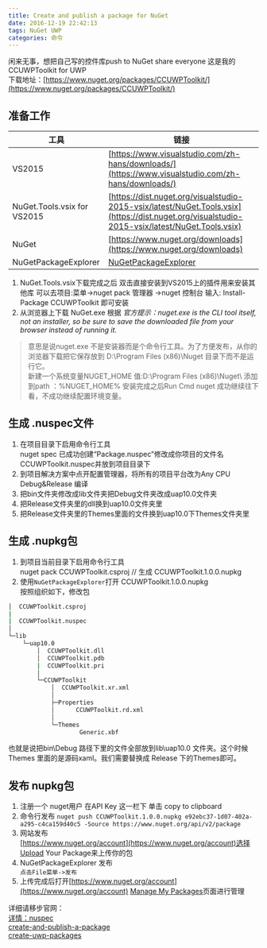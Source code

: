 ```yaml
---
title: Create and publish a package for NuGet  
date: 2016-12-19 22:42:13  
tags: NuGet UWP  
categories: 命令  
---
```


闲来无事，想把自己写的控件库push to NuGet share everyone
这是我的CCUWPToolkit for UWP  
下载地址：[https://www.nuget.org/packages/CCUWPToolkit/](https://www.nuget.org/packages/CCUWPToolkit/)  

## 准备工作

工具|链接|
----|----
VS2015 |[https://www.visualstudio.com/zh-hans/downloads/](https://www.visualstudio.com/zh-hans/downloads/)
NuGet.Tools.vsix for VS2015 | [https://dist.nuget.org/visualstudio-2015-vsix/latest/NuGet.Tools.vsix](https://dist.nuget.org/visualstudio-2015-vsix/latest/NuGet.Tools.vsix)
NuGet|[https://www.nuget.org/downloads](https://www.nuget.org/downloads)  
NuGetPackageExplorer|[NuGetPackageExplorer](https://github.com/NuGetPackageExplorer/NuGetPackageExplorer)
<!-- more -->
1. NuGet.Tools.vsix下载完成之后 双击直接安装到VS2015上的插件用来安装其他库 可以去项目:菜单->nuget pack 管理器 ->nuget 控制台 输入: Install-Package CCUWPToolkit 即可安装  
1. 从浏览器上下载 NuGet.exe 根据 *官方提示：nuget.exe is the CLI tool itself, not an installer, so be sure to save the downloaded file from your browser instead of running it.*  

>意思是说nuget.exe 不是安装器而是个命令行工具。为了方便发布，从你的浏览器下载把它保存放到 D:\Program Files (x86)\Nuget 目录下而不是运行它。  
>新建一个系统变量NUGET_HOME 值:D:\Program Files (x86)\Nuget\ 添加到path ：%NUGET_HOME%
>安装完成之后Run Cmd nuget 成功继续往下看，不成功继续配置环境变量。  

## 生成 .nuspec文件

1. 在项目目录下启用命令行工具  
nuget spec
已成功创建“Package.nuspec”修改成你项目的文件名CCUWPToolkit.nuspec并放到项目目录下
1. 到项目解决方案中点开配置管理器，将所有的项目平台改为Any CPU Debug&Release 编译  
1. 把bin文件夹修改成lib文件夹把Debug文件夹改成uap10.0文件夹
1. 把Release文件夹里的dll换到uap10.0文件夹里  
1. 把Release文件夹里的Themes里面的文件换到uap10.0下Themes文件夹里

## 生成 .nupkg包

1. 到项目当前目录下启用命令行工具  
nuget pack CCUWPToolkit.csproj // 生成 CCUWPToolkit.1.0.0.nupkg
1. 使用`NuGetPackageExplorer`打开 CCUWPToolkit.1.0.0.nupkg  
按照组织如下，修改包  

``` bash
│  CCUWPToolkit.csproj
|
|  CCUWPToolkit.nuspec
│
└─lib
    └─uap10.0
        │  CCUWPToolkit.dll
        │  CCUWPToolkit.pdb
        |  CCUWPToolkit.pri
        │  
        └─CCUWPToolkit
            │  CCUWPToolkit.xr.xml
            │
            ├─Properties
            │      CCUWPToolkit.rd.xml
            │
            └─Themes
                    Generic.xbf
```

也就是说把bin\Debug 路径下里的文件全部放到lib\uap10.0 文件夹。这个时候Themes 里面的是源码xaml。我们需要替换成 Release 下的Themes即可。  

## 发布 nupkg包

1. 注册一个 nuget用户 在API Key 这一栏下 单击 copy to clipboard
1. 命令行发布
`nuget push CCUWPToolkit.1.0.0.nupkg e92ebc37-1d07-402a-a295-c4ca159d40c5 -Source https://www.nuget.org/api/v2/package`
1. 网站发布  
[https://www.nuget.org/account](https://www.nuget.org/account)选择Upload Your Package来上传你的包
1. NuGetPackageExplorer 发布  
`点击File菜单->发布`
1. 上传完成后打开[https://www.nuget.org/account](https://www.nuget.org/account) [Manage My Packages](https://www.nuget.org/account/Packages)页面进行管理

详细请移步官网：  
[详情：nuspec](https://docs.nuget.org/ndocs/schema/nuspec)  
[create-and-publish-a-package](https://docs.nuget.org/ndocs/quickstart/create-and-publish-a-package)  
[create-uwp-packages](https://docs.nuget.org/ndocs/guides/create-uwp-packages)
